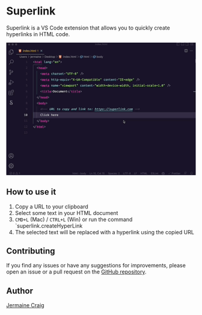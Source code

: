 # Superlink

Superlink is a VS Code extension that allows you to quickly create hyperlinks in HTML code.

![Superlink](superlink.gif)

## How to use it

1. Copy a URL to your clipboard
2. Select some text in your HTML document
3. `CMD+L` (Mac) / `CTRL+L` (Win) or run the command `superlink.createHyperLink
4. The selected text will be replaced with a hyperlink using the copied URL

## Contributing

If you find any issues or have any suggestions for improvements, please open an issue or a pull request on the [GitHub repository](https://github.com/jermaine-craig/superlink).

## Author

[Jermaine Craig](https://jermainecraig.com)
